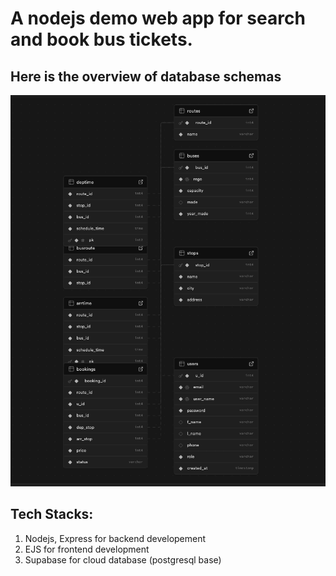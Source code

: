 # A nodejs demo web app for search and book bus tickets.

## Here is the overview of database schemas
!["table schemas"](/public/table_schemas.png)

## Tech Stacks:
1. Nodejs, Express for backend developement
2. EJS for frontend development
3. Supabase for cloud database (postgresql base)